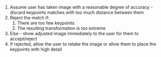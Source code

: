 1. Assume user has taken image with a reasonable degree of accuracy - discard keypoints matches with too much distance between them
2. Reject the match if:
   1. There are too few keypoints
   2. The resulting transformation is too extreme
3. Else - show adjusted image immediately to the user for them to accept/reject
4. If rejected, allow the user to retake the image or allow them to place the keypoints with high detail